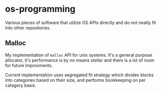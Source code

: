 # os-programming
Various pieces of software that utilize OS APIs directly and do not neatly fit into other repositories.

## Malloc

My implementation of `malloc` API for unix systems. It's a general purpose allocator, it's performance is by no means stellar and there is a lot of room for future improvments.

Current implementation uses segregated fit strategy which divides blocks into categories based on their size, and performs bookkeeping on per catagory basis.
